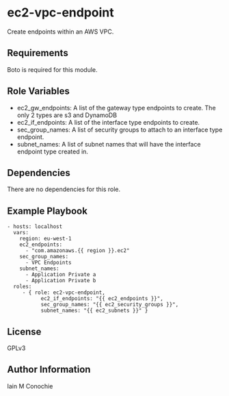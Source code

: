 ec2-vpc-endpoint
=========

Create endpoints within an AWS VPC.

Requirements
------------

Boto is required for this module.

Role Variables
--------------

  - ec2_gw_endpoints: A list of the gateway type endpoints to create. The only
                      2 types are s3 and DynamoDB
  - ec2_if_endpoints: A list of the interface type endpoints to create.
  - sec_group_names: A list of security groups to attach to an interface type
                     endpoint.
  - subnet_names: A list of subnet names that will have the interface endpoint
                  type created in.
             

Dependencies
------------

There are no dependencies for this role.

Example Playbook
----------------

    - hosts: localhost
      vars:
        region: eu-west-1
        ec2_endpoints:
          - "com.amazonaws.{{ region }}.ec2"
        sec_group_names:
          - VPC Endpoints
        subnet_names:
          - Application Private a
          - Application Private b
      roles:
         - { role: ec2-vpc-endpoint,
               ec2_if_endpoints: "{{ ec2_endpoints }}",
               sec_group_names: "{{ ec2_security_groups }}",
               subnet_names: "{{ ec2_subnets }}" }

License
-------

GPLv3

Author Information
------------------

Iain M Conochie <iain-at-thargoid-dot-co-dot-uk>
